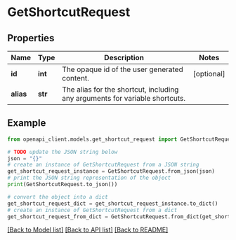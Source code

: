 # GetShortcutRequest


## Properties

Name | Type | Description | Notes
------------ | ------------- | ------------- | -------------
**id** | **int** | The opaque id of the user generated content. | [optional] 
**alias** | **str** | The alias for the shortcut, including any arguments for variable shortcuts. | 

## Example

```python
from openapi_client.models.get_shortcut_request import GetShortcutRequest

# TODO update the JSON string below
json = "{}"
# create an instance of GetShortcutRequest from a JSON string
get_shortcut_request_instance = GetShortcutRequest.from_json(json)
# print the JSON string representation of the object
print(GetShortcutRequest.to_json())

# convert the object into a dict
get_shortcut_request_dict = get_shortcut_request_instance.to_dict()
# create an instance of GetShortcutRequest from a dict
get_shortcut_request_from_dict = GetShortcutRequest.from_dict(get_shortcut_request_dict)
```
[[Back to Model list]](../README.md#documentation-for-models) [[Back to API list]](../README.md#documentation-for-api-endpoints) [[Back to README]](../README.md)


